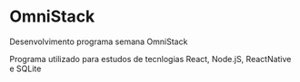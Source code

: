 # OmniStack
Desenvolvimento programa semana OmniStack

Programa utilizado para estudos de tecnlogias React, Node.jS, ReactNative e SQLite

